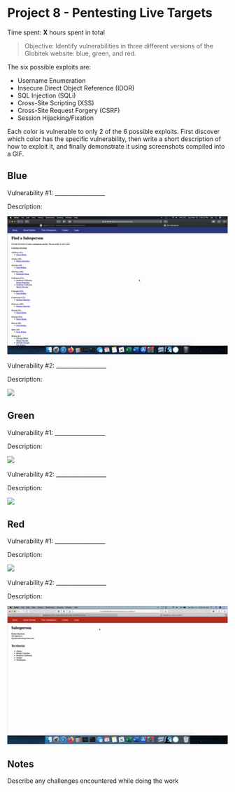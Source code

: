 # Project 8 - Pentesting Live Targets

Time spent: **X** hours spent in total

> Objective: Identify vulnerabilities in three different versions of the Globitek website: blue, green, and red.

The six possible exploits are:

* Username Enumeration
* Insecure Direct Object Reference (IDOR)
* SQL Injection (SQLi)
* Cross-Site Scripting (XSS)
* Cross-Site Request Forgery (CSRF)
* Session Hijacking/Fixation

Each color is vulnerable to only 2 of the 6 possible exploits. First discover which color has the specific vulnerability, then write a short description of how to exploit it, and finally demonstrate it using screenshots compiled into a GIF.

## Blue

Vulnerability #1: __________________

Description:

<img src="SQL Injection - Blue.gif">

Vulnerability #2: __________________

Description:

<img src="Session Hijacking - Blue.gif">

## Green

Vulnerability #1: __________________

Description:

<img src="User Enumeration - Green.gif">

Vulnerability #2: __________________

Description:

<img src="XSS - Green.gif">


## Red

Vulnerability #1: __________________

Description:

<img src="CSRF - Red.gif">

Vulnerability #2: __________________

Description:

<img src="URL Manipulation - Red.gif">


## Notes

Describe any challenges encountered while doing the work
